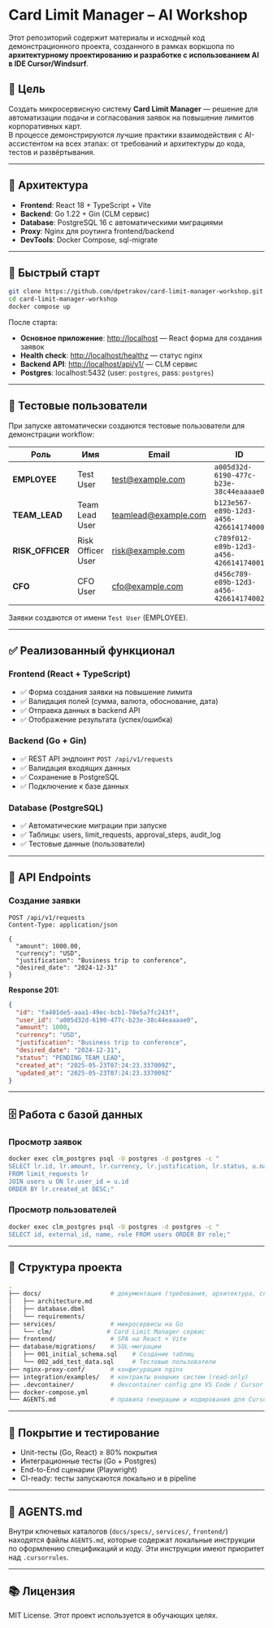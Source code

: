 # Card Limit Manager – AI Workshop

Этот репозиторий содержит материалы и исходный код демонстрационного проекта, созданного в рамках воркшопа по **архитектурному проектированию и разработке с использованием AI в IDE Cursor/Windsurf**.

## 📌 Цель

Создать микросервисную систему **Card Limit Manager** — решение для автоматизации подачи и согласования заявок на повышение лимитов корпоративных карт.  
В процессе демонстрируются лучшие практики взаимодействия с AI-ассистентом на всех этапах: от требований и архитектуры до кода, тестов и развёртывания.

---

## 🧱 Архитектура

- **Frontend**: React 18 + TypeScript + Vite
- **Backend**: Go 1.22 + Gin (CLM сервис)
- **Database**: PostgreSQL 16 с автоматическими миграциями
- **Proxy**: Nginx для роутинга frontend/backend
- **DevTools**: Docker Compose, sql-migrate

---

## 🚀 Быстрый старт

```bash
git clone https://github.com/dpetrakov/card-limit-manager-workshop.git
cd card-limit-manager-workshop
docker compose up
```

После старта:

- **Основное приложение**: [http://localhost](http://localhost) — React форма для создания заявок
- **Health check**: [http://localhost/healthz](http://localhost/healthz) — статус nginx
- **Backend API**: [http://localhost/api/v1/](http://localhost/api/v1/) — CLM сервис
- **Postgres**: localhost:5432 (user: `postgres`, pass: `postgres`)

---

## 👥 Тестовые пользователи

При запуске автоматически создаются тестовые пользователи для демонстрации workflow:

| Роль             | Имя               | Email                | ID                                     |
| ---------------- | ----------------- | -------------------- | -------------------------------------- |
| **EMPLOYEE**     | Test User         | test@example.com     | `a005d32d-6190-477c-b23e-38c44eaaaae0` |
| **TEAM_LEAD**    | Team Lead User    | teamlead@example.com | `b123e567-e89b-12d3-a456-426614174000` |
| **RISK_OFFICER** | Risk Officer User | risk@example.com     | `c789f012-e89b-12d3-a456-426614174001` |
| **CFO**          | CFO User          | cfo@example.com      | `d456c789-e89b-12d3-a456-426614174002` |

Заявки создаются от имени `Test User` (EMPLOYEE).

---

## ✅ Реализованный функционал

### Frontend (React + TypeScript)

- ✅ Форма создания заявки на повышение лимита
- ✅ Валидация полей (сумма, валюта, обоснование, дата)
- ✅ Отправка данных в backend API
- ✅ Отображение результата (успех/ошибка)

### Backend (Go + Gin)

- ✅ REST API эндпоинт `POST /api/v1/requests`
- ✅ Валидация входящих данных
- ✅ Сохранение в PostgreSQL
- ✅ Подключение к базе данных

### Database (PostgreSQL)

- ✅ Автоматические миграции при запуске
- ✅ Таблицы: users, limit_requests, approval_steps, audit_log
- ✅ Тестовые данные (пользователи)

---

## 🔗 API Endpoints

### Создание заявки

```http
POST /api/v1/requests
Content-Type: application/json

{
  "amount": 1000.00,
  "currency": "USD",
  "justification": "Business trip to conference",
  "desired_date": "2024-12-31"
}
```

**Response 201:**

```json
{
  "id": "fa401de5-aaa1-49ec-bcb1-78e5a7fc243f",
  "user_id": "a005d32d-6190-477c-b23e-38c44eaaaae0",
  "amount": 1000,
  "currency": "USD",
  "justification": "Business trip to conference",
  "desired_date": "2024-12-31",
  "status": "PENDING_TEAM_LEAD",
  "created_at": "2025-05-23T07:24:23.337009Z",
  "updated_at": "2025-05-23T07:24:23.337009Z"
}
```

---

## 🗄️ Работа с базой данных

### Просмотр заявок

```bash
docker exec clm_postgres psql -U postgres -d postgres -c "
SELECT lr.id, lr.amount, lr.currency, lr.justification, lr.status, u.name as user_name, lr.created_at
FROM limit_requests lr
JOIN users u ON lr.user_id = u.id
ORDER BY lr.created_at DESC;"
```

### Просмотр пользователей

```bash
docker exec clm_postgres psql -U postgres -d postgres -c "
SELECT id, external_id, name, role FROM users ORDER BY role;"
```

---

## 📁 Структура проекта

```bash
.
├── docs/                   # документация (требования, архитектура, спецификации, схема БД)
│   ├── architecture.md
│   ├── database.dbml
│   └── requirements/
├── services/               # микросервисы на Go
│   └── clm/               # Card Limit Manager сервис
├── frontend/               # SPA на React + Vite
├── database/migrations/    # SQL-миграции
│   ├── 001_initial_schema.sql    # Создание таблиц
│   └── 002_add_test_data.sql     # Тестовые пользователи
├── nginx-proxy-conf/       # конфигурация nginx
├── integration/examples/   # контракты внешних систем (read-only)
├── .devcontainer/          # devcontainer config для VS Code / Cursor / Windsurf
├── docker-compose.yml
└── AGENTS.md               # правила генерации и кодирования для Cursor / Windsurf
```

---

## 🧪 Покрытие и тестирование

- Unit-тесты (Go, React) ≥ 80% покрытия
- Интеграционные тесты (Go + Postgres)
- End-to-End сценарии (Playwright)
- CI-ready: тесты запускаются локально и в pipeline

---

## 🤖 AGENTS.md

Внутри ключевых каталогов (`docs/specs/`, `services/`, `frontend/`) находятся файлы `AGENTS.md`, которые содержат локальные инструкции по оформлению спецификаций и коду. Эти инструкции имеют приоритет над `.cursorrules`.

---

## 📚 Лицензия

MIT License. Этот проект используется в обучающих целях.
